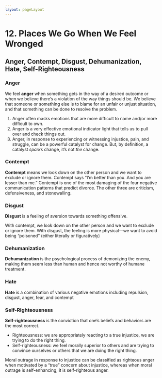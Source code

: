 ```yaml
---
layout: pageLayout
---
```


# 12. Places We Go When We Feel Wronged

## Anger, Contempt, Disgust, Dehumanization, Hate, Self-Righteousness

### Anger

We feel **anger** when something gets in the way of a desired outcome or when we believe there’s a violation of the way things should be. We believe that someone or something else is to blame for an unfair or unjust situation, and that something can be done to resolve the problem.

1. Anger often masks emotions that are more difficult to name and/or more difficult to own.
2. Anger is a very effective emotional indicator light that tells us to pull over and check things out.
3. Anger, in response to experiencing or witnessing injustice, pain, and struggle, can be a powerful catalyst for change. But, by definition, a catalyst _sparks_ change, it’s not _the_ change.

### Contempt

**Contempt** means we look down on the other person and we want to exclude or ignore them. Contempt says “I’m better than you. And you are lesser than me.” Contempt is one of the most damaging of the four negative communication patterns that predict divorce. The other three are criticism, defensiveness, and stonewalling.

### Disgust

**Disgust** is a feeling of aversion towards something offensive.

With contempt, we look down on the other person and we want to exclude or ignore them. With disgust, the feeling is more physical—we want to avoid being “poisoned” (either literally or figuratively)

### Dehumanization

**Dehumanization** is the psychological process of demonizing the enemy, making them seem less than human and hence not worthy of humane treatment.

### Hate

**Hate** is a combination of various negative emotions including repulsion, disgust, anger, fear, and contempt

### Self-Righteousness

**Self-righteousness** is the conviction that one’s beliefs and behaviors are the most correct.

- Righteousness: we are appropriately reacting to a true injustice, we are trying to do the right thing.
- Self-righteousness: we feel morally superior to others and are trying to convince ourselves or others that we are doing the right thing.

Moral outrage in response to injustice can be classified as righteous anger when motivated by a “true” concern about injustice, whereas when moral outrage is self-enhancing, it is self-righteous anger.
